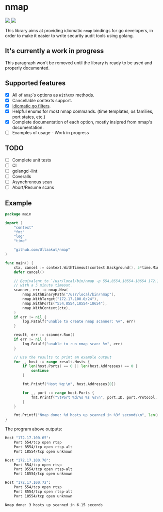 # nmap

<p>
    <a href="LICENSE">
        <img src="https://img.shields.io/badge/license-MIT-blue.svg?style=flat" />
    </a>
    <a href="https://godoc.org/github.com/Ullaakut/nmap">
        <img src="https://godoc.org/github.com/Ullaakut/cameradar?status.svg" />
    </a>
<p>

This library aims at providing idiomatic `nmap` bindings for go developers, in order to make it easier to write security audit tools using golang.

<!-- It allows not only to parse the XML output of nmap, but also to get the output of nmap as it is running, through a channel. This can be useful for computing a scan's progress, or simply displaying live information to your users. -->

## It's currently a work in progress

This paragraph won't be removed until the library is ready to be used and properly documented.

## Supported features

- [x] All of `nmap`'s options as `WithXXX` methods.
- [x] Cancellable contexts support.
- [x] [Idiomatic go filters](examples/service_detection/main.go#L19).
- [x] Helpful enums for most nmap commands. (time templates, os families, port states, etc.)
- [x] Complete documentation of each option, mostly insipred from nmap's documentation.
- [ ] Examples of usage - Work in progress

## TODO

- [ ] Complete unit tests
- [ ] CI
- [ ] golangci-lint
- [ ] Coveralls
- [ ] Asynchronous scan
- [ ] Abort/Resume scans

## Example

```go
package main

import (
    "context"
    "fmt"
    "log"
    "time"

    "github.com/Ullaakut/nmap"
)

func main() {
    ctx, cancel := context.WithTimeout(context.Background(), 5*time.Minute)
    defer cancel()

    // Equivalent to `/usr/local/bin/nmap -p 554,8554,18554-18654 172.17.100.0/24`,
    // with a 5 minute timeout.
    scanner, err := nmap.New(
        nmap.WithBinaryPath("/usr/local/bin/nmap"),
        nmap.WithTarget("172.17.100.0/24"),
        nmap.WithPorts("554,8554,18554-18654"),
        nmap.WithContext(ctx),
    )
    if err != nil {
        log.Fatalf("unable to create nmap scanner: %v", err)
    }

    result, err := scanner.Run()
    if err != nil {
        log.Fatalf("unable to run nmap scan: %v", err)
    }

    // Use the results to print an example output
    for _, host := range result.Hosts {
        if len(host.Ports) == 0 || len(host.Addresses) == 0 {
            continue
        }

        fmt.Printf("Host %q:\n", host.Addresses[0])

        for _, port := range host.Ports {
            fmt.Printf("\tPort %d/%s %s %s\n", port.ID, port.Protocol, port.State, port.Service.Name)
        }
    }

    fmt.Printf("Nmap done: %d hosts up scanned in %3f seconds\n", len(result.Hosts), result.Stats.Finished.Elapsed)
}
```

The program above outputs:

```bash
Host "172.17.100.65":
    Port 554/tcp open rtsp
    Port 8554/tcp open rtsp-alt
    Port 18554/tcp open unknown

Host "172.17.100.70":
    Port 554/tcp open rtsp
    Port 8554/tcp open rtsp-alt
    Port 18554/tcp open unknown

Host "172.17.100.72":
    Port 554/tcp open rtsp
    Port 8554/tcp open rtsp-alt
    Port 18554/tcp open unknown

Nmap done: 3 hosts up scanned in 6.15 seconds
```
